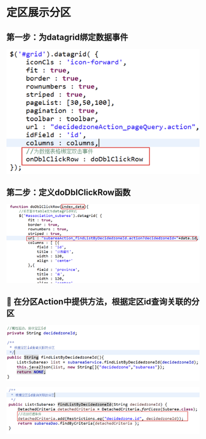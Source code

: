 # 定区展示分区

## 第一步：为datagrid绑定数据事件

![](../../../../.gitbook/assets/image%20%2852%29.png)

## 第二步：定义doDblClickRow函数

![](../../../../.gitbook/assets/image%20%28144%29.png)

##  在分区Action中提供方法，根据定区id查询关联的分区

![&#xF06C;	&#x5728;SubareaServiceImpl&#x4E2D;&#x63D0;&#x4F9B;&#x65B9;&#x6CD5;&#xFF0C;&#x6839;&#x636E;&#x5B9A;&#x533A;id&#x67E5;&#x8BE2;&#x5173;&#x8054;&#x7684;&#x5206;&#x533A;](../../../../.gitbook/assets/image%20%28107%29.png)

![](../../../../.gitbook/assets/image%20%2892%29.png)

